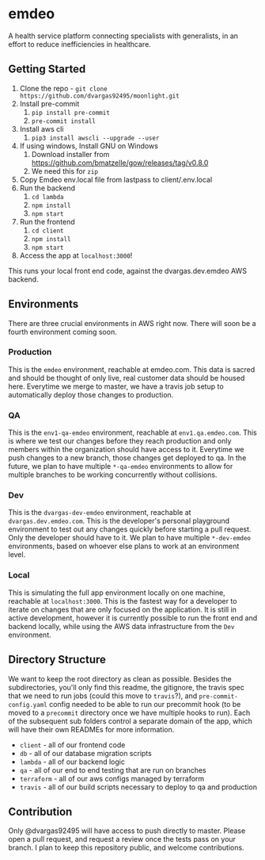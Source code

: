 # emdeo

A health service platform connecting specialists with generalists, in an effort to reduce inefficiencies in healthcare.

## Getting Started

1. Clone the repo - `git clone https://github.com/dvargas92495/moonlight.git`
1. Install pre-commit
   1. `pip install pre-commit`
   1. `pre-commit install`
1. Install aws cli
   1. `pip3 install awscli --upgrade --user`
1. If using windows, Install GNU on Windows
   1. Download installer from https://github.com/bmatzelle/gow/releases/tag/v0.8.0
   1. We need this for `zip`
1. Copy Emdeo env.local file from lastpass to client/.env.local
1. Run the backend
   1. `cd lambda`
   1. `npm install`
   1. `npm start`
1. Run the frontend
   1. `cd client`
   1. `npm install`
   1. `npm start`
1. Access the app at `localhost:3000`!

This runs your local front end code, against the dvargas.dev.emdeo AWS backend.

## Environments

There are three crucial environments in AWS right now. There will soon be a fourth environment coming soon.

### Production

This is the `emdeo` environment, reachable at emdeo.com. This data is sacred and should be thought of only
live, real customer data should be housed here. Everytime we merge to master, we have a travis job setup to automatically deploy
those changes to production.

### QA

This is the `env1-qa-emdeo` environment, reachable at `env1.qa.emdeo.com`. This is where we test
our changes before they reach production and only members within the organization should have access to it. Everytime we
push changes to a new branch, those changes get deployed to qa. In the future, we plan to have multiple `*-qa-emdeo`
environments to allow for multiple branches to be working concurrently without collisions.

### Dev

This is the `dvargas-dev-emdeo` environment, reachable at `dvargas.dev.emdeo.com`. This is the developer's
personal playground environment to test out any changes quickly before starting a pull request. Only the developer should have
to it. We plan to have multiple `*-dev-emdeo` environments, based on whoever else plans to work at an environment level.

### Local

This is simulating the full app environment locally on one machine, reachable at `localhost:3000`. This is the fastest way
for a developer to iterate on changes that are only focused on the application. It is still in active development, however it
is currently possible to run the front end and backend locally, while using the AWS data infrastructure from the `Dev` environment.

## Directory Structure

We want to keep the root directory as clean as possible. Besides the subdirectories, you'll only find this readme, the gitignore, the
travis spec that we need to run jobs (could this move to `travis`?), and `pre-commit-config.yaml` config needed to be able to run our
precommit hook (to be moved to a `precommit` directory once we have multiple hooks to run). Each of the subsequent sub folders control
a separate domain of the app, which will have their own READMEs for more information.

- `client` - all of our frontend code
- `db` - all of our database migration scripts
- `lambda` - all of our backend logic
- `qa` - all of our end to end testing that are run on branches
- `terraform` - all of our aws configs managed by terraform
- `travis` - all of our build scripts necessary to deploy to qa and production

## Contribution

Only @dvargas92495 will have access to push directly to master. Please open a pull request, and request a review once the tests pass
on your branch. I plan to keep this repository public, and welcome contributions.
